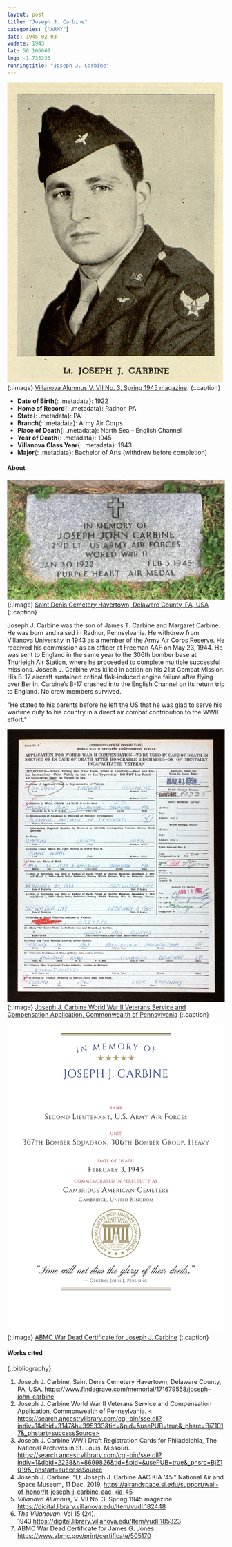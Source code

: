 ```yaml
---
layout: post
title: "Joseph J. Carbine"
categories: ["ARMY"]
date: 1945-02-03
vudate: 1943
lat: 50.166667
lng: -1.733333
runningtitle: "Joseph J. Carbine"
---
```


![Joseph J. Carbine](images/Carbine_JosephJ_new.jpg)
  {:.image}
[Villanova Alumnus V. VII No. 3, Spring 1945 magazine](https://digital.library.villanova.edu/Item/vudl:182448#?c=&m=&s=&cv=6&xywh=-3827%2C-1496%2C12897%2C7415).
  {:.caption}

* **Date of Birth**{: .metadata}: 1922
* **Home of Record**{: .metadata}: Radnor, PA
* **State**{: .metadata}: PA
* **Branch**{: .metadata}: Army Air Corps
* **Place of Death**{: .metadata}: North Sea – English Channel
* **Year of Death**{: .metadata}: 1945
* **Villanova Class Year**{: .metadata}: 1943
* **Major**{: .metadata}: Bachelor of Arts (withdrew before completion)

#### About

![Joseph J. Carbine](images/CarbineJosephJ_Grave.jpg)
  {:.image}
[Saint Denis Cemetery Havertown, Delaware County, PA, USA](https://www.findagrave.com/memorial/171679558/joseph-john-carbine)
  {:.caption}

Joseph J. Carbine was the son of James T. Carbine and Margaret Carbine.  He was born and raised in Radnor, Pennsylvania.  He withdrew from Villanova University in 1943 as a member of the Army Air Corps Reserve.  He received his commission as an officer at Freeman AAF on May 23, 1944.  He was sent to England in the same year to the 306th bomber base at Thurleigh Air Station, where he proceeded to complete multiple successful missions.  Joseph J. Carbine was killed in action on his 21st Combat Mission.  His B-17 aircraft sustained critical flak-induced engine failure after flying over Berlin.  Carbine’s B-17 crashed into the English Channel on its return trip to England.  No crew members survived.  

"He stated to his parents before he left the US that he was glad to serve his wartime duty to his country in a direct air combat contribution to the WWII effort."

![Joseph J. Carbine World War II Veterans Service and Compensation Application, Commonwealth of Pennsylvania](images/Carbine_JosephJ_ApplicationforCompensation.jpg)
  {:.image}
[Joseph J. Carbine World War II Veterans Service and Compensation Application, Commonwealth of Pennsylvania]( https://search.ancestrylibrary.com/cgi-bin/sse.dll?indiv=1&dbid=3147&h=395333&tid=&pid=&usePUB=true&_phsrc=BjZ1017&_phstart=successSource)
  {:.caption}

![ABMC War Dead Certificate for Joseph J. Carbine](images/Carbine_JosephJ_ABMC_Certificate.jpg)
  {:.image}
[ABMC War Dead Certificate for Joseph J. Carbine](https://www.abmc.gov/print/certificate/505170)
  {:.caption}

#### Works cited

{:.bibliography}
1. Joseph J. Carbine, Saint Denis Cemetery Havertown, Delaware County, PA, USA. <https://www.findagrave.com/memorial/171679558/joseph-john-carbine>
2. Joseph J. Carbine World War II Veterans Service and Compensation Application, Commonwealth of Pennsylvania. < https://search.ancestrylibrary.com/cgi-bin/sse.dll?indiv=1&dbid=3147&h=395333&tid=&pid=&usePUB=true&_phsrc=BjZ1017&_phstart=successSource>
3. Joseph J. Carbine WWII Draft Registration Cards for Philadelphia, The National Archives in St. Louis, Missouri. <https://search.ancestrylibrary.com/cgi-bin/sse.dll?indiv=1&dbid=2238&h=8699826&tid=&pid=&usePUB=true&_phsrc=BjZ1019&_phstart=successSource>
4. Joseph J. Carbine, “Lt. Joseph J. Carbine AAC KIA '45.” National Air and Space Museum, 11 Dec. 2019, <https://airandspace.si.edu/support/wall-of-honor/lt-joseph-j-carbine-aac-kia-45>
5. _Villanova Alumnus_, V. VII No. 3, Spring 1945 magazine <https://digital.library.villanova.edu/Item/vudl:182448>
6. _The Villanovan_. Vol 15 (24). 1943.<https://digital.library.villanova.edu/Item/vudl:185323>
7. ABMC War Dead Certificate for James G. Jones. <https://www.abmc.gov/print/certificate/505170>
